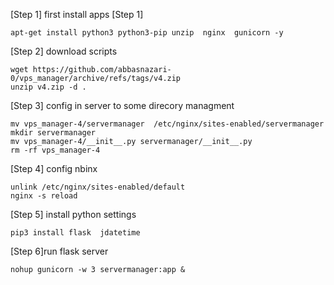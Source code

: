 [Step 1] first install apps [Step 1]

    apt-get install python3 python3-pip unzip  nginx  gunicorn -y

[Step 2] download scripts

    wget https://github.com/abbasnazari-0/vps_manager/archive/refs/tags/v4.zip
    unzip v4.zip -d .

[Step 3] config in server to some direcory managment

    mv vps_manager-4/servermanager  /etc/nginx/sites-enabled/servermanager
    mkdir servermanager 
    mv vps_manager-4/__init__.py servermanager/__init__.py
    rm -rf vps_manager-4

[Step 4] config nbinx

    unlink /etc/nginx/sites-enabled/default
    nginx -s reload

[Step 5] install python settings

    pip3 install flask  jdatetime

[Step 6]run flask server

    nohup gunicorn -w 3 servermanager:app &
